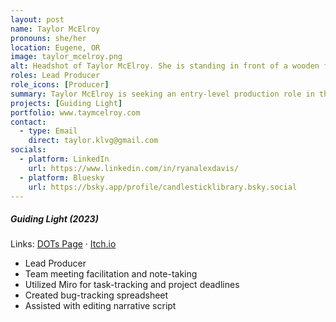 ```yaml
---
layout: post
name: Taylor McElroy
pronouns: she/her
location: Eugene, OR
image: taylor_mcelroy.png
alt: Headshot of Taylor McElroy. She is standing in front of a wooden fence surrounded by tall plants.
roles: Lead Producer
role_icons: [Producer]
summary: Taylor McElroy is seeking an entry-level production role in the games industry. Her background is a mix of team coordination and project management in TTRPGs and higher education. She holds a B.A. in Interdisciplinary Studies.
projects: [Guiding Light]
portfolio: www.taymcelroy.com
contact:
  - type: Email
    direct: taylor.klvg@gmail.com
socials:
  - platform: LinkedIn
    url: https://www.linkedin.com/in/ryanalexdavis/
  - platform: Bluesky
    url: https://bsky.app/profile/candlesticklibrary.bsky.social
---
```


##### _Guiding Light (2023)_
Links: [DOTs Page](/projects/guiding-light) &middot; [Itch.io](https://candlesticklibrary.itch.io/guiding-light)
- Lead Producer
- Team meeting facilitation and note-taking
- Utilized Miro for task-tracking and project deadlines
- Created bug-tracking spreadsheet
- Assisted with editing narrative script
